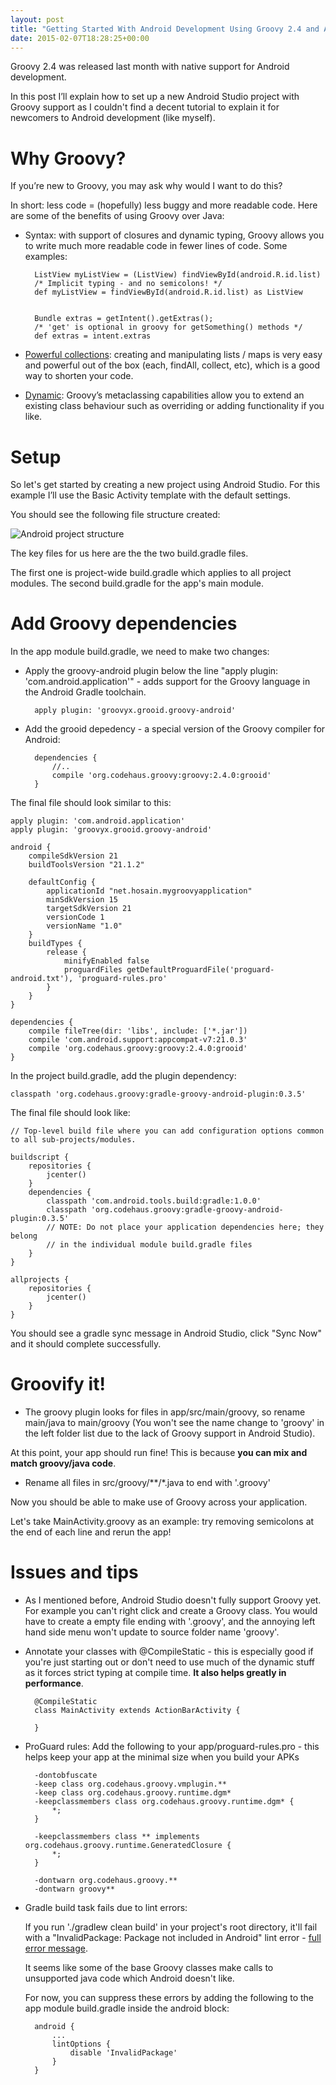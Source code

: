 ```yaml
---
layout: post
title: "Getting Started With Android Development Using Groovy 2.4 and Android Studio"
date: 2015-02-07T18:28:25+00:00
---
```


Groovy 2.4 was released last month with native support for Android development.

In this post I’ll explain how to set up a new Android Studio project with Groovy support as I couldn't find a decent tutorial to explain it for newcomers to Android development (like myself).

# Why Groovy?

If you’re new to Groovy, you may ask why would I want to do this?

In short: less code = (hopefully) less buggy and more readable code. Here are some of the benefits of using Groovy over Java:

* Syntax: with support of closures and dynamic typing, Groovy allows you to write much more readable code in fewer lines of code. Some examples:

        ListView myListView = (ListView) findViewById(android.R.id.list)
        /* Implicit typing - and no semicolons! */
        def myListView = findViewById(android.R.id.list) as ListView


        Bundle extras = getIntent().getExtras();
        /* 'get' is optional in groovy for getSomething() methods */
        def extras = intent.extras


* [Powerful collections](http://groovy.codehaus.org/Collections): creating and manipulating lists / maps is very easy and powerful out of the box (each, findAll, collect, etc), which is a good way to shorten your code.


* [Dynamic](http://groovy.codehaus.org/Dynamic+Groovy): Groovy’s metaclassing capabilities allow you to extend an existing class behaviour such as overriding or adding functionality if you like.


# Setup

So let's get started by creating a new project using Android Studio. For this example I’ll use the Basic Activity template with the default settings.

You should see the following file structure created:

![Android project structure](/images/blog/2015/new-android-project.png)

The key files for us here are the the two build.gradle files.

The first one is project-wide build.gradle which applies to all project modules. The second build.gradle for the app's main module.


# Add Groovy dependencies

In the app module build.gradle, we need to make two changes:

* Apply the groovy-android plugin below the line "apply plugin: 'com.android.application'" - adds support for the Groovy language in the Android Gradle toolchain.

        apply plugin: 'groovyx.grooid.groovy-android'

* Add the grooid depedency - a special version of the Groovy compiler for Android:

        dependencies {
            //..
            compile 'org.codehaus.groovy:groovy:2.4.0:grooid'
        }

The final file should look similar to this:

    apply plugin: 'com.android.application'
    apply plugin: 'groovyx.grooid.groovy-android'

    android {
        compileSdkVersion 21
        buildToolsVersion "21.1.2"

        defaultConfig {
            applicationId "net.hosain.mygroovyapplication"
            minSdkVersion 15
            targetSdkVersion 21
            versionCode 1
            versionName "1.0"
        }
        buildTypes {
            release {
                minifyEnabled false
                proguardFiles getDefaultProguardFile('proguard-android.txt'), 'proguard-rules.pro'
            }
        }
    }

    dependencies {
        compile fileTree(dir: 'libs', include: ['*.jar'])
        compile 'com.android.support:appcompat-v7:21.0.3'
        compile 'org.codehaus.groovy:groovy:2.4.0:grooid'
    }


In the project build.gradle, add the plugin dependency:

    classpath 'org.codehaus.groovy:gradle-groovy-android-plugin:0.3.5'

The final file should look like:

    // Top-level build file where you can add configuration options common to all sub-projects/modules.

    buildscript {
        repositories {
            jcenter()
        }
        dependencies {
            classpath 'com.android.tools.build:gradle:1.0.0'
            classpath 'org.codehaus.groovy:gradle-groovy-android-plugin:0.3.5'
            // NOTE: Do not place your application dependencies here; they belong
            // in the individual module build.gradle files
        }
    }

    allprojects {
        repositories {
            jcenter()
        }
    }

You should see a gradle sync message in Android Studio, click "Sync Now" and it should complete successfully.

# Groovify it!

* The groovy plugin looks for files in app/src/main/groovy, so rename main/java to main/groovy (You won't see the name change to 'groovy' in the left folder list due to the lack of Groovy support in Android Studio).

At this point, your app should run fine! This is because **you can mix and match groovy/java code**.

* Rename all files in src/groovy/\*\*/\*.java to end with '.groovy'

Now you should be able to make use of Groovy across your application.

Let's take MainActivity.groovy as an example: try removing semicolons at the end of each line and rerun the app!


# Issues and tips

* As I mentioned before, Android Studio doesn't fully support Groovy yet. For example you can't right click and create a Groovy class. You would have to create a empty file ending with '.groovy', and the annoying left hand side menu won't update to source folder name 'groovy'.

* Annotate your classes with @CompileStatic - this is especially good if you're just starting out or don't need to use much of the dynamic stuff as it forces strict typing at compile time. **It also helps greatly in performance**.

        @CompileStatic
        class MainActivity extends ActionBarActivity {

        }


* ProGuard rules: Add the following to your app/proguard-rules.pro - this helps keep your app at the minimal size when you build your APKs

        -dontobfuscate
        -keep class org.codehaus.groovy.vmplugin.**
        -keep class org.codehaus.groovy.runtime.dgm*
        -keepclassmembers class org.codehaus.groovy.runtime.dgm* {
            *;
        }

        -keepclassmembers class ** implements org.codehaus.groovy.runtime.GeneratedClosure {
            *;
        }

        -dontwarn org.codehaus.groovy.**
        -dontwarn groovy**

* Gradle build task fails due to lint errors:

    If you run './gradlew clean build' in your project's root directory, it'll fail with a "InvalidPackage: Package not included in Android" lint error - [full error message](http://pastebin.com/raw.php?i=jtPwcFyE).

    It seems like some of the base Groovy classes make calls to unsupported java code which Android doesn't like.

    For now, you can suppress these errors by adding the following to the app module build.gradle inside the android block:

        android {
            ...
            lintOptions {
                disable 'InvalidPackage'
            }
        }